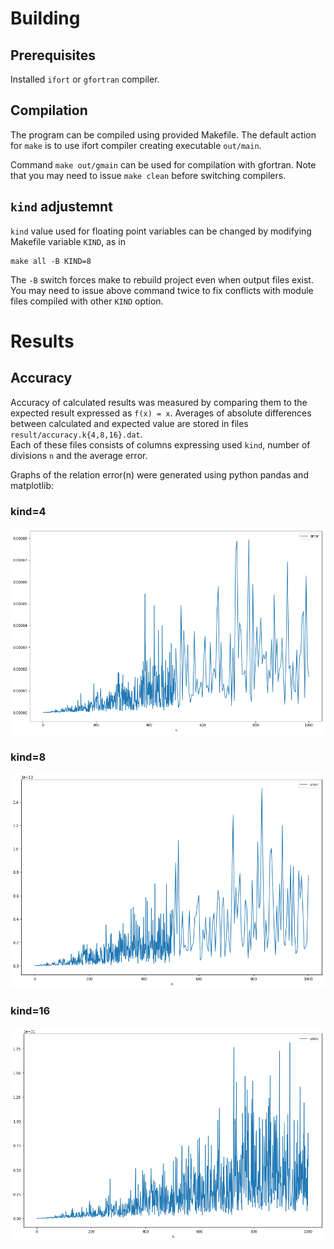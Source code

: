 # Building
## Prerequisites

Installed `ifort` or `gfortran` compiler.

## Compilation

The program can be compiled using provided Makefile.
The default action for `make` is to use ifort compiler creating
executable `out/main`. 

Command `make out/gmain` can be used
for compilation with gfortran. Note that you may need to issue `make clean`
before switching compilers.

## `kind` adjustemnt



`kind` value used for floating point variables can be changed by modifying Makefile variable `KIND`, as in
```
make all -B KIND=8
```

The `-B` switch forces make to rebuild project even when output files exist.  
You may need to issue above command twice to fix conflicts with module files compiled with other `KIND` option.

# Results

## Accuracy

Accuracy of calculated results was measured by comparing them to the expected result expressed as `f(x) = x`.
Averages of absolute differences between calculated and expected value are stored in files `result/accuracy.k{4,8,16}.dat`.  
Each of these files consists of columns expressing used `kind`, number of divisions `n` and the average error.

Graphs of the relation error(n) were generated using python pandas and matplotlib:

### kind=4
![kind4graph](results/accuracy.k4.png)

### kind=8
![kind4graph](results/accuracy.k8.png)

### kind=16
![kind4graph](results/accuracy.k16.png)

